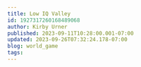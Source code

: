 ```yaml
---
title: Low IQ Valley
id: 1927317260168489068
author: Kirby Urner
published: 2023-09-11T10:28:00.001-07:00
updated: 2023-09-26T07:32:24.178-07:00
blog: world_game
tags: 
---
```


